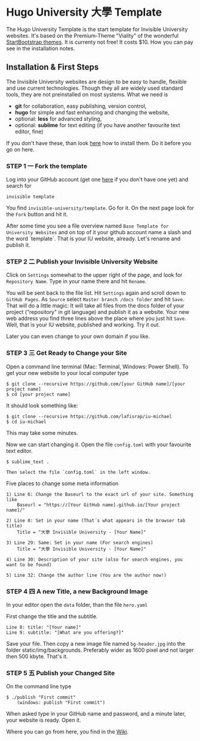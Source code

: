 # Hugo University 大學 Template

The Hugo University Template is the start template for Invisible University websites. It's based on the Premium-Theme "Viality" of the wonderful [StartBootstrap themes](//https://wrapbootstrap.com). It is currenty not free! It costs $10. How you can pay see in the installation notes.


## Installation & First Steps

The Invisible University websites are design to be easy to handle, flexible and use current technologies. Though they all are widely used standard tools, they are not preinstalled on most systems. What we need is

- **git** for collaboration, easy publishing, version control,
- **hugo** for simple and fast enhancing and changing the website,
- optional: **less** for advanced styling,
- optional: **sublime** for text editing (if you have another favourite text editor, fine)

If you don't have these, than look [here](https://github.com/invisible-university/template/wiki/Installation-of-Required-Programs-%E5%AE%89%E8%A3%9D) how to install them. Do it before you go on here.

### STEP 1 一 Fork the template

Log into your GitHub account (get one [here](https://github.com) if you don't have one yet) and search for

	invisible template

You find `invisible-university/template`. Go for it. On the next page look for the `Fork` button and hit it.

After some time you see a file overview named `Base Template for University Websites` and on top of it your github account name a slash and the word ´template`.
That is your IU website, already. Let's rename and publish it.

### STEP 2 二 Publish your Invisible University Website

Click on `Settings` somewhat to the upper right of the page, and look for `Repository Name`. Type in your name there and hit `Rename`.


You will be sent back to the file list.
Hit `Settings` again and scroll down to `GitHub Pages`.
As `Source` select `Master branch /docs folder` and hit `Save`.
That will do a little magic: It will take all files from the docs folder of your project ("repository" in git language) and publish it as a website. Your new web address you find three lines above the place where you just hit `Save`. Well, that is your IU website, published and working. Try it out.


Later you can even change to your own domain if you like.


### STEP 3 三 Get Ready to Change your Site

Open a command line terminal (Mac: Terminal, Windows: Power Shell). To get your new website to your local computer type

	$ git clone --recursive https://github.com/[your GitHub name]/[your project name]    
	$ cd [your project name]

It should look something like:

	$ git clone --recursive https://github.com/lafisrap/iu-michael
	$ cd iu-michael

This may take some minutes.


Now we can start changing it. Open the file `config.toml` with your favourite text editor.

	$ sublime_text .

	Then select the file `config.toml` in the left window.

Five places to change some meta information

	1) Line 6: Change the Baseurl to the exact url of your site. Something like
		Baseurl = "https://[Your GitHub name].github.io/[Your project name]/"

	2) Line 8: Set in your name (That´s what appears in the browser tab title)
		Title = "大學 Invisible University - [Your Name]"

	3) Line 29: Same: Set in your name (For search engines)
		Title = "大學 Invisible University - [Your Name]"

	4) Line 30: Description of your site (also for search engines, you want to be found)

	5) Line 32: Change the author line (You are the author now!)

### STEP 4 四 A new Title, a new Background Image

In your editor open the `data` folder, than the file `hero.yaml`

First change the title and the subtitle.

	Line 8: title: "[Your name]"
	Line 9: subtitle: "[What are you offering?]"

Save your file. 
Then copy a new image file named `bg-header.jpg` into the folder static/img/backgrounds.
Preferably wider as 1600 pixel and not larger then 500 kbyte.
That's it.

### STEP 5 五 Publish your Changed Site

On the command line type

	$ ./publish "First commit"
		(windows: publish "First commit")

When asked type in your GitHub name and password, and a minute later, your website is ready. Open it.

Where you can go from here, you find in the [Wiki](https://github.com/invisible-university/template/wiki).

